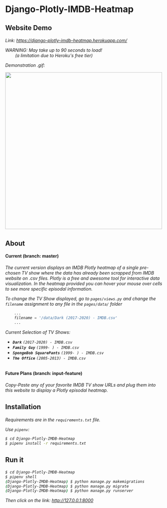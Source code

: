 <h1>Django-Plotly-IMDB-Heatmap</h1>

<h2>Website Demo</h2>
<h6>

Link: <a href="https://django-plotly-imdb-heatmap.herokuapp.com/">https://django-plotly-imdb-heatmap.herokuapp.com/</a>

WARNING: May take up to 90 seconds to load!<br>&nbsp;&nbsp;&nbsp;&nbsp;&nbsp;&nbsp;&nbsp; (a limitation due to Heroku's free tier)

Demonstration .gif:

<img src="Images/TheOfficePlotly.gif" width=500>

</h6>

<h2>About</h2>

<h4>Current (branch: master)</h4>
<h6>

The current version displays an IMDB Plotly heatmap of a single pre-chosen TV show where the data has already been scrapped from IMDB website on .csv files. Plotly is a free and awesome tool for interactive data visualization. In the heatmap provided you can hover your mouse over cells to see more specific episodal information.

To change the TV Show displayed, go to `pages/views.py` and change the `filename` assignment to any file in the `pages/data/` folder

```python
    ...
    filename = '/data/Dark (2017-2020) - IMDB.csv'
    ...
```

Current Selection of TV Shows:
- <strong>`Dark`</strong> `(2017-2020) - IMDB.csv`
- <strong>`Family Guy`</strong> `(1999- ) - IMDB.csv`
- <strong>`SpongeBob SquarePants`</strong> `(1999- ) - IMDB.csv`
- <strong>`The Office`</strong> `(2005-2013) - IMDB.csv`
</h6>

<h4>Future Plans (branch: input-feature)</h4>
<h6>

Copy-Paste any of your favorite IMDB TV show URLs and plug them into this website to display a Plotly episodal heatmap.
</h6>

<h2>Installation</h2>
<h6>

Requirements are in the `requirements.txt` file.

Use `pipenv`:

```bash
$ cd Django-Plotly-IMDB-Heatmap
$ pipenv install -r requirements.txt
```
</h6>

<h2>Run it</h2>
<h6>

```bash
$ cd Django-Plotly-IMDB-Heatmap
$ pipenv shell
(Django-Plotly-IMDB-Heatmap) $ python manage.py makemigrations
(Django-Plotly-IMDB-Heatmap) $ python manage.py migrate
(Django-Plotly-IMDB-Heatmap) $ python manage.py runserver
```
Then click on the link: <a href="http://127.0.0.1:8000">http://127.0.0.1:8000</a>
</h6>
